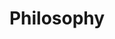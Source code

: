 ---
title: Philosophy
image: \assets\img\impacts\philosophy.png
permalink: /category/philosophy/
pagination: 
  category: philosophy
---